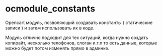 ocmodule_constants
==================

Opencart модуль, позволяющий создавать константы ( статические записи ) и затем использовать их в коде.

Модуль отлично подходит для тех ситуаций, когда нужно создать копирайт, несколько телофонов, слоган и.т.п
то есть данные, которые можно будет потом изменять прямо в админке.